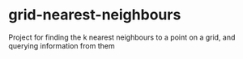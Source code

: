 # grid-nearest-neighbours
Project for finding the k nearest neighbours to a point on a grid, and querying information from them
